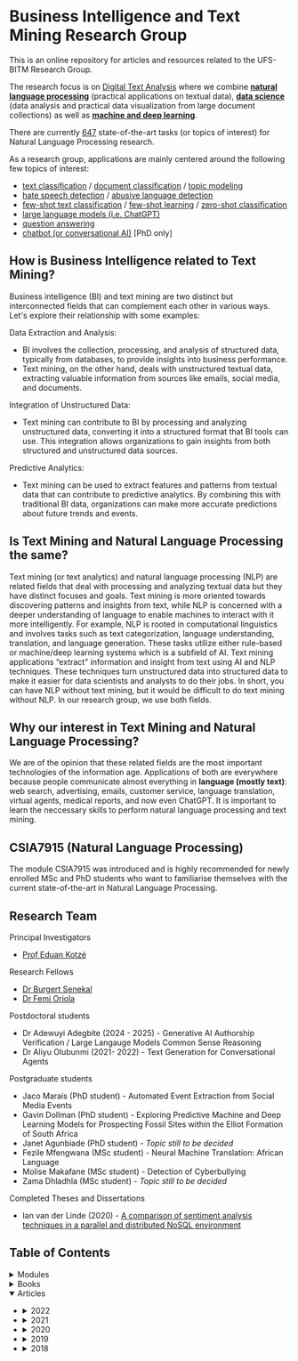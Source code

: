 # Business Intelligence and Text Mining Research Group
This is an online repository for articles and resources related to the UFS-BITM Research Group.

The research focus is on [Digital Text Analysis](https://en.wikipedia.org/wiki/Text_mining) where we combine **[natural language processing](https://en.wikipedia.org/wiki/Natural_language_processing)** (practical applications on textual data), **[data science](https://en.wikipedia.org/wiki/Data_science)** (data analysis and practical data visualization from large document collections) as well as **[machine and deep learning](https://en.wikipedia.org/wiki/Machine_learning)**. 

There are currently [647](https://paperswithcode.com/area/natural-language-processing) state-of-the-art tasks (or topics of interest) for Natural Language Processing research.

As a research group, applications are mainly centered around the following few topics of interest:
*	[text classification](https://paperswithcode.com/task/text-classification) / [document classification](https://paperswithcode.com/task/document-classification) / [topic modeling](https://paperswithcode.com/task/topic-models)
*	[hate speech detection](https://paperswithcode.com/task/hate-speech-detection) / [abusive language detection](https://paperswithcode.com/task/abuse-detection)	
*	[few-shot text classification](https://paperswithcode.com/task/few-shot-text-classification) / [few-shot learning](https://huggingface.co/blog/few-shot-learning-gpt-neo-and-inference-api) / [zero-shot classification](https://huggingface.co/tasks/zero-shot-classification)
*	[large language models (i.e. ChatGPT)](https://paperswithcode.com/task/language-modelling)
*	[question answering](https://paperswithcode.com/area/natural-language-processing/question-answering)
*	[chatbot (or conversational AI)](https://paperswithcode.com/task/chatbot) [PhD only]


## How is Business Intelligence related to Text Mining?
Business intelligence (BI) and text mining are two distinct but interconnected fields that can complement each other in various ways. Let's explore their relationship with some examples:

Data Extraction and Analysis:
* BI involves the collection, processing, and analysis of structured data, typically from databases, to provide insights into business performance.
* Text mining, on the other hand, deals with unstructured textual data, extracting valuable information from sources like emails, social media, and documents.

Integration of Unstructured Data:
* Text mining can contribute to BI by processing and analyzing unstructured data, converting it into a structured format that BI tools can use. This integration allows organizations to gain insights from both structured and unstructured data sources.

Predictive Analytics:
* Text mining can be used to extract features and patterns from textual data that can contribute to predictive analytics. By combining this with traditional BI data, organizations can make more accurate predictions about future trends and events.

## Is Text Mining and Natural Language Processing the same?
Text mining (or text analytics) and natural language processing (NLP) are related fields that deal with processing and analyzing textual data but they have distinct focuses and goals. Text mining is more oriented towards discovering patterns and insights from text, while NLP is concerned with a deeper understanding of language to enable machines to interact with it more intelligently. For example, NLP is rooted in computational linguistics and involves tasks such as text categorization, language understanding, translation, and language generation. These tasks utilize either rule-based or machine/deep learning systems which is a subfield of AI. Text mining applications “extract" information and insight from text using AI and NLP techniques. These techniques turn unstructured data into structured data to make it easier for data scientists and analysts to do their jobs. In short, you can have NLP without text mining, but it would be difficult to do text mining without NLP. In our research group, we use both fields.

## Why our interest in Text Mining and Natural Language Processing?
We are of the opinion that these related fields are the most important technologies of the information age. Applications of both are everywhere because people communicate almost everything in <b>language (mostly text)</b>: web search, advertising, emails, customer service, language translation, virtual agents, medical reports, and now even ChatGPT. It is important to learn the neccessary skills to perform natural language processing and text mining. 

## CSIA7915 (Natural Language Processing)
The module CSIA7915 was introduced and is highly recommended for newly enrolled MSc and PhD students who want to familiarise themselves with the current state-of-the-art in Natural Language Processing.

## Research Team

Principal Investigators
* [Prof Eduan Kotzé](https://www.ufs.ac.za/natagri/departments-and-divisions/computer-science-and-informatics-university-of-the-free-state-ufs-home/general/staff?pid=AuSiq3Lp4v0%3d)

Research Fellows
* [Dr Burgert Senekal](https://scholar.google.com/citations?user=UD1iHp4AAAAJ&hl=en)
* [Dr Femi Oriola](https://scholar.google.com/citations?user=qeUGmpYAAAAJ&hl=en)

Postdoctoral students
* Dr Adewuyi Adegbite (2024 - 2025) - Generative AI Authorship Verification / Large Langauge Models Common Sense Reasoning
* Dr Aliyu Olubunmi (2021- 2022) - Text Generation for Conversational Agents

Postgraduate students
* Jaco Marais (PhD student) - Automated Event Extraction from Social Media Events
* Gavin Dollman (PhD student) - Exploring Predictive Machine and Deep Learning Models for Prospecting Fossil Sites within the Elliot Formation of South Africa
* Janet Agunbiade (PhD student) - <i>Topic still to be decided</i>
* Fezile Mfengwana (MSc student) - Neural Machine Translation: African Language
* Molise Makafane (MSc student) - Detection of Cyberbullying
* Zama Dhladhla (MSc student) - <i>Topic still to be decided</i>

Completed Theses and Dissertations
* Ian van der Linde (2020) - [A comparison of sentiment analysis techniques in a parallel and distributed NoSQL environment](https://scholar.ufs.ac.za/handle/11660/10863)


## Table of Contents

<details>
<summary>Modules</summary>
 
 + [CSIA7915 Natural Language Processing](http://htmlpreview.github.io/?https://github.com/eduankotze/NLP/blob/master/CSIA7915/index.html)
 
</details>

<details>
<summary>Books</summary>
 
 + [AI in and for Africa: A Humanist Perspective (2023)](https://www.routledge.com/AI-in-and-for-Africa-A-Humanist-Perspective/Brokensha-Kotze-Senekal/p/book/9781032231761)
 + [Reinventing the Social Scientist and Humanist in the Era of Big Data (2019)](https://library.oapen.org/handle/20.500.12657/59090)
 
</details>

<details open>
<summary>Articles</summary>

+ <details>
  <summary>2022</summary>
 
  + [Springer - Exploring Neural Embeddings and Transformers for Isolation of Offensive and Hate Speech in South African Social Media Space](https://link.springer.com/chapter/10.1007/978-3-031-10522-7_44)
  + [IST-Africa - Stacked Language Models for an Optimized Next Word Generation](https://ieeexplore.ieee.org/document/9845545)

  </details> 
 
+ <details>
  <summary>2021</summary>
 
  + [Nomina-Africana - Names and ethnic heritage: a study of ethnic diversity in the company director network on the Johannesburg Stock Exchange](https://journals.co.za/doi/abs/10.2989/NA.2021.35.1.4.1359)

  </details> 
 
+ <details>
  <summary>2020</summary>
 
  + [TD-SA - Not just a language with white faces: Analysing #taalmonument on Instagram using machine learning](https://td-sa.net/index.php/td/article/view/871)
  + [SACJ - Improved semi-supervised learning technique for automatic detection of South African abusive language on Twitter](https://collab.hpc.ufs.ac.za/index.php/s/8rHdeNAARTjEbLj)
  + [SAJS - Automatic classification of social media reports on violent incidents in South Africa using machine learning](https://collab.hpc.ufs.ac.za/index.php/s/wk5TxaDTqPGxTLk)
  + [Prasa/RobTech - Exploring the Classification of Security Events using Sparse and Dense Representation of Text](https://collab.hpc.ufs.ac.za/index.php/s/y6XKLLMK9Mtf6Mw)
  + [IEEE Access - Evaluating Machine Learning Techniques for Detecting Offensive and Hate Speech in South African Tweets](https://collab.hpc.ufs.ac.za/index.php/s/jwEMDFzzi2TRpHQ)

  </details> 

+ <details>
  <summary>2019</summary>
 
  + [FAIR -  Automatic detection of abusive South African tweets using a semi-supervised learning approach](https://collab.hpc.ufs.ac.za/index.php/s/dSB3ipXXBikqS8f)
  + [ISCMI - Automatic Detection of Toxic South African Tweets Using Support Vector Machines with N-Gram Features](https://collab.hpc.ufs.ac.za/index.php/s/oX8kb2Cak9qLbMb)
  + [African Security Review - Open source intelligence (OSINT) for conflict monitoring in contemporary South Africa - Challenges and opportunities in a big data context](https://collab.hpc.ufs.ac.za/index.php/s/PCJX7iwnX7tLJxj)
  + [SATNT - Open Source Intelligence (OSINT) for security purposes: Developing a data analysis pipeline to analyse relevant WhatsApp messages {Afrikaans paper}](https://collab.hpc.ufs.ac.za/index.php/s/GQFrdezF7x59B7P)

  </details> 


+ <details>
  <summary>2018</summary>
 
  + [TD-SA - Employing sentiment analysis for gauging perceptions of minorities in multicultural societies: An analysis of Twitter feeds on the Afrikaner community of Orania in South Africa](https://td-sa.net/index.php/td/article/view/564/883)
  + [CLiPS - Multilingual Cross-domain Perspectives on Online Hate Speech](https://arxiv.org/ftp/arxiv/papers/1809/1809.03944.pdf)
  + [JNGS - Design and Evaluation of an Artefact for Real-Time Twitter Sentiment Analysis](https://journals.co.za/content/journal/10520/EJC-151bd3ce3e?TRACK=RSS)
    
  </details> 
  
</details>

[comment]: # (##############################################################################################)
